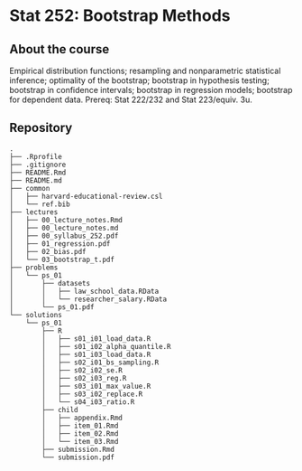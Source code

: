 Stat 252: Bootstrap Methods
================

## About the course

Empirical distribution functions; resampling and nonparametric
statistical inference; optimality of the bootstrap; bootstrap in
hypothesis testing; bootstrap in confidence intervals; bootstrap in
regression models; bootstrap for dependent data. Prereq: Stat 222/232
and Stat 223/equiv. 3u.

## Repository

    .
    ├── .Rprofile
    ├── .gitignore
    ├── README.Rmd
    ├── README.md
    ├── common
    │   ├── harvard-educational-review.csl
    │   └── ref.bib
    ├── lectures
    │   ├── 00_lecture_notes.Rmd
    │   ├── 00_lecture_notes.md
    │   ├── 00_syllabus_252.pdf
    │   ├── 01_regression.pdf
    │   ├── 02_bias.pdf
    │   └── 03_bootstrap_t.pdf
    ├── problems
    │   └── ps_01
    │       ├── datasets
    │       │   ├── law_school_data.RData
    │       │   └── researcher_salary.RData
    │       └── ps_01.pdf
    └── solutions
        └── ps_01
            ├── R
            │   ├── s01_i01_load_data.R
            │   ├── s01_i02_alpha_quantile.R
            │   ├── s01_i03_load_data.R
            │   ├── s02_i01_bs_sampling.R
            │   ├── s02_i02_se.R
            │   ├── s02_i03_reg.R
            │   ├── s03_i01_max_value.R
            │   ├── s03_i02_replace.R
            │   └── s04_i03_ratio.R
            ├── child
            │   ├── appendix.Rmd
            │   ├── item_01.Rmd
            │   ├── item_02.Rmd
            │   └── item_03.Rmd
            ├── submission.Rmd
            └── submission.pdf
